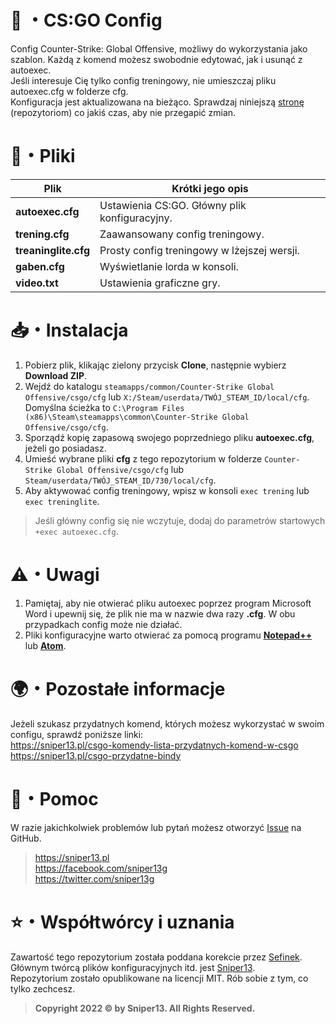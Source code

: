 # 🔫 ・CS:GO Config
Config Counter-Strike: Global Offensive, możliwy do wykorzystania jako szablon. Każdą z komend możesz swobodnie edytować, jak i usunąć z autoexec.  
Jeśli interesuje Cię tylko config treningowy, nie umieszczaj pliku autoexec.cfg w folderze cfg.  
Konfiguracja jest aktualizowana na bieżąco. Sprawdzaj niniejszą [stronę](https://github.com/XIIIG/CS-GO-Config) (repozytoriom) co jakiś czas, aby nie przegapić zmian.

# 📂・Pliki
| Plik                 | Krótki jego opis                              |
|----------------------|-----------------------------------------------|
| **autoexec.cfg**     | Ustawienia CS:GO. Główny plik konfiguracyjny. |
| **trening.cfg**      | Zaawansowany config treningowy.               |
| **treaninglite.cfg** | Prosty config treningowy w lżejszej wersji.   |
| **gaben.cfg**        | Wyświetlanie lorda w konsoli.                 |
| **video.txt**        | Ustawienia graficzne gry.                     |

# 📥・Instalacja
1. Pobierz plik, klikając zielony przycisk **Clone**, następnie wybierz **Download ZIP**.
2. Wejdź do katalogu `steamapps/common/Counter-Strike Global Offensive/csgo/cfg` lub `X:/Steam/userdata/TWÓJ_STEAM_ID/local/cfg`.  
Domyślna ścieżka to `C:\Program Files (x86)\Steam\steamapps\common\Counter-Strike Global Offensive/csgo/cfg`.
3. Sporządź kopię zapasową swojego poprzedniego pliku **autoexec.cfg**, jeżeli go posiadasz.
4. Umieść wybrane pliki **cfg** z tego repozytorium w folderze `Counter-Strike Global Offensive/csgo/cfg` lub `Steam/userdata/TWÓJ_STEAM_ID/730/local/cfg`.
5. Aby aktywować config treningowy, wpisz w konsoli `exec trening` lub `exec treninglite`.

> Jeśli główny config się nie wczytuje, dodaj do parametrów startowych `+exec autoexec.cfg`.

# ⚠️・Uwagi
1. Pamiętaj, aby nie otwierać pliku autoexec poprzez program Microsoft Word i upewnij się, że plik nie ma w nazwie dwa razy **.cfg**. W obu przypadkach config może nie działać.
2. Pliki konfiguracyjne warto otwierać za pomocą programu [**Notepad++**](https://notepad-plus-plus.org/downloads) lub [**Atom**](https://atom.io).

# 🌍・Pozostałe informacje
Jeżeli szukasz przydatnych komend, których możesz wykorzystać w swoim configu, sprawdź poniższe linki:  
https://sniper13.pl/csgo-komendy-lista-przydatnych-komend-w-csgo  
https://sniper13.pl/csgo-przydatne-bindy

# 🤝・Pomoc
W razie jakichkolwiek problemów lub pytań możesz otworzyć [Issue](https://github.com/XIIIG/CS-GO-Config/issues) na GitHub.

> https://sniper13.pl  
> https://facebook.com/sniper13g  
> https://twitter.com/sniper13g

# ⭐・Współtwórcy i uznania
Zawartość tego repozytorium została poddana korekcie przez [Sefinek](https://github.com/sefinek24).  
Głównym twórcą plików konfiguracyjnych itd. jest [Sniper13](https://github.com/XIIIG).  
Repozytorium zostało opublikowane na licencji MIT. Rób sobie z tym, co tylko zechcesz.

> **Copyright 2022 © by Sniper13. All Rights Reserved.**